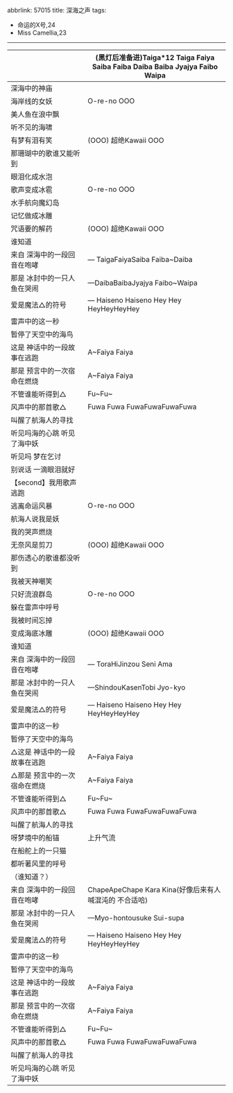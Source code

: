 abbrlink: 57015
title: 深海之声
tags:
  - 命运的X号,24
  - Miss Camellia,23
---
|      |(黑灯后准备进)Taiga*12 Taiga Faiya <br>Saiba Faiba Daiba Baiba Jyajya Faibo Waipa|
|--|--|
|深海中的神庙|      |
|海岸线的女妖|O-re-no OOO|
|美人鱼在浪中飘|      |
|听不见的海啸|      |
|有梦有泪有笑|(OOO) 超绝Kawaii OOO|
|那珊瑚中的歌谁又能听到|      |
|眼泪化成水泡|      |
|歌声变成冰雹|O-re-no OOO|
|水手航向魔幻岛|      |
|记忆做成冰雕|      |
|咒语要的解药|(OOO) 超绝Kawaii OOO|
|谁知道|      |
|来自 深海中的一段回音在咆哮|— TaigaFaiyaSaiba Faiba~Daiba|
|那是 冰封中的一只人鱼在哭闹|—DaibaBaibaJyajya Faibo~Waipa|
|爱是魔法△的符号|— Haiseno Haiseno Hey Hey HeyHeyHeyHey|
|雷声中的这一秒|      |
|暂停了天空中的海鸟|      |
|这是 神话中的一段故事在逃跑|A~Faiya Faiya|
|那是 预言中的一次宿命在燃烧|A~Faiya Faiya|
|不管谁能听得到△|Fu~Fu~|
|风声中的那首歌△|Fuwa Fuwa FuwaFuwaFuwaFuwa|
|叫醒了航海人的寻找|      |
|听见吗海的心跳 听见了海中妖|      |
|听见吗 梦在乞讨|      |
|别说话 一滴眼泪就好|      |
|【second】我用歌声逃跑|      |
|逃离命运风暴|O-re-no OOO|
|航海人说我是妖|      |
|我的哭声燃烧|      |
|无奈风是剪刀|(OOO) 超绝Kawaii OOO|
|那伤透心的歌谁都没听到|      |
|我被天神嘲笑|      |
|只好流浪群岛|O-re-no OOO|
|躲在雷声中呼号|      |
|我被时间忘掉|      |
|变成海底冰雕|(OOO) 超绝Kawaii OOO|
|谁知道|      |
|来自 深海中的一段回音在咆哮|— ToraHiJinzou Seni Ama|
|那是 冰封中的一只人鱼在哭闹|—ShindouKasenTobi Jyo-kyo|
|爱是魔法△的符号|— Haiseno Haiseno Hey Hey HeyHeyHeyHey|
|雷声中的这一秒|      |
|暂停了天空中的海鸟|      |
|△这是 神话中的一段故事在逃跑|A~Faiya Faiya|
|△那是 预言中的一次宿命在燃烧|A~Faiya Faiya|
|不管谁能听得到△|Fu~Fu~|
|风声中的那首歌△|Fuwa Fuwa FuwaFuwaFuwaFuwa|
|叫醒了航海人的寻找|      |
|呀梦境中的船锚|上升气流|
|在船舵上的一只猫|      |
|都听著风里的呼号|      |
|（谁知道？）|      |
|来自 深海中的一段回音在咆哮| ChapeApeChape Kara Kina(好像后来有人喊混沌的 不合适哈)|
|那是 冰封中的一只人鱼在哭闹|—Myo-hontousuke Sui-supa|
|爱是魔法△的符号|— Haiseno Haiseno Hey Hey HeyHeyHeyHey|
|雷声中的这一秒|      |
|暂停了天空中的海鸟|      |
|这是 神话中的一段故事在逃跑|A~Faiya Faiya|
|那是 预言中的一次宿命在燃烧|A~Faiya Faiya|
|不管谁能听得到△|Fu~Fu~|
|风声中的那首歌△|Fuwa Fuwa FuwaFuwaFuwaFuwa|
|叫醒了航海人的寻找|      |
|听见吗海的心跳 听见了海中妖|      |